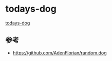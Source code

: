 # todays-dog
[todays-dog](https://yuhori.github.io/todays-dog/)

## 参考
- https://github.com/AdenFlorian/random.dog
